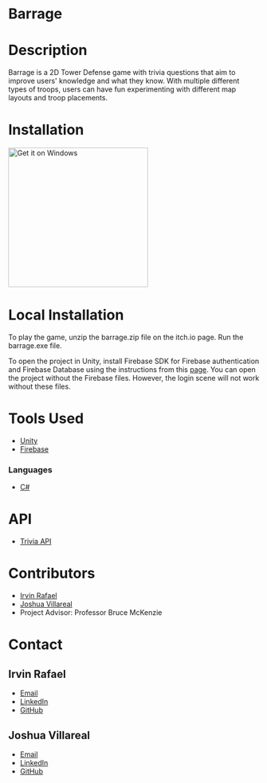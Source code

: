 # Barrage

# Description
Barrage is a 2D Tower Defense game with trivia questions that aim to improve users' knowledge and what they know. With multiple different types of troops, users can have fun experimenting with different map layouts and troop placements. 

# Installation

<a href="https://barragegame.itch.io/barrage"><img alt="Get it on Windows" src="https://upload.wikimedia.org/wikipedia/commons/thumb/e/e2/Windows_logo_and_wordmark_-_2021.svg/1920px-Windows_logo_and_wordmark_-_2021.svg.png" width="280"/></a>


# Local Installation
To play the game, unzip the barrage.zip file on the itch.io page. Run the barrage.exe file.

To open the project in Unity, install Firebase SDK for Firebase authentication and Firebase Database using the instructions from this [page](https://firebase.google.com/docs/unity/setup). 
You can open the project without the Firebase files. However, the login scene will not work without these files.

# Tools Used
- [Unity](https://unity.com/)
- [Firebase](https://firebase.google.com/)

### Languages
- [C#](https://learn.microsoft.com/en-us/dotnet/csharp/)

# API
- [Trivia API](https://opentdb.com/api_config.php)

# Contributors
- [Irvin Rafael](https://github.com/ijrafael) 
- [Joshua Villareal](https://github.com/Onceuuu) 
- Project Advisor: Professor Bruce McKenzie


# Contact
## Irvin Rafael
- [Email](mailto:irvinjrafael@gmail.com)
- [LinkedIn](https://www.linkedin.com/in/ijrafael)
- [GitHub](https://github.com/ijrafael)

## Joshua Villareal
- [Email](mailto:jvillareal@csu.fullerton.edu)
- [LinkedIn](https://www.linkedin.com/in/joshua-villareal-ba4359309/)
- [GitHub](https://github.com/Onceuuu)
